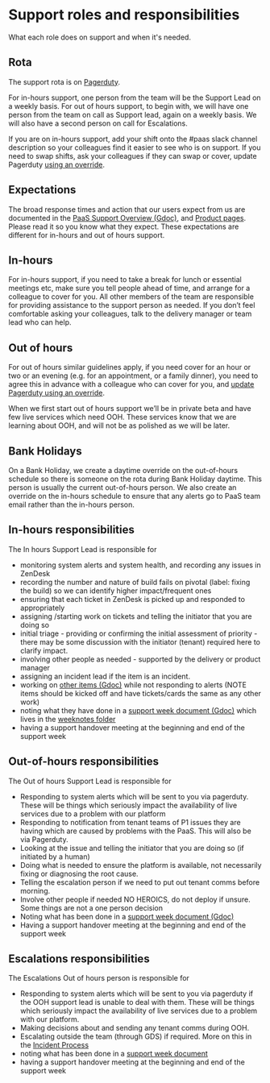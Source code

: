 # Support roles and responsibilities

What each role does on support and when it's needed.

## Rota
The support rota is on [Pagerduty](https://governmentdigitalservice.pagerduty.com/schedules).

For in-hours support, one person from the team will be the Support Lead on a weekly basis. For out of hours support, to begin with, we will have one person from the team on call as Support lead, again on a weekly basis. We will also have a second person on call for Escalations.

If you are on in-hours support, add your shift onto the #paas slack channel description so your colleagues find it easier to see who is on support. If you need to swap shifts, ask your colleagues if they can swap or cover, update Pagerduty [using an override](https://support.pagerduty.com/hc/en-us/articles/202830170-Creating-and-Deleting-Overrides).

## Expectations
The broad response times and action that our users expect from us are documented in the [PaaS Support Overview (Gdoc)](https://docs.google.com/a/digital.cabinet-office.gov.uk/document/d/1FLiKPmM61ikO1MJNo96YpxGaYPUMb8CdAcWPnzBBa0U/edit?usp=sharing), and [Product pages](https://www.cloud.service.gov.uk/support.html). Please read it so you know what they expect. These expectations are different for in-hours and out of hours support.

## In-hours
For in-hours support, if you need to take a break for lunch or essential meetings etc, make sure you tell people ahead of time, and arrange for a colleague to cover for you. All other members of the team are responsible for providing assistance to the support person as needed. If you don’t feel comfortable asking your colleagues, talk to the delivery manager or team lead who can help.

## Out of hours
For out of hours similar guidelines apply, if you need cover for an hour or two or an evening (e.g. for an appointment, or a family dinner), you need to agree this in advance with a colleague who can cover for you, and [update Pagerduty using an override](https://support.pagerduty.com/hc/en-us/articles/202830170-Creating-and-Deleting-Overrides).

When we first start out of hours support we’ll be in private beta and have few live services which need OOH. These services know that we are learning about OOH, and will not be as polished as we will be later.

## Bank Holidays

On a Bank Holiday, we create a daytime override on the out-of-hours schedule so there is someone on the rota during Bank Holiday daytime. This person is usually the current out-of-hours person. We also create an override on the in-hours schedule to ensure that any alerts go to PaaS team email rather than the in-hours person.

## In-hours responsibilities
The In hours Support Lead is responsible for

* monitoring system alerts and system health, and recording any issues in ZenDesk
* recording the number and nature of build fails on pivotal (label: fixing the build) so we can identify higher impact/frequent ones
* ensuring that each ticket in ZenDesk is picked up and responded to appropriately
* assigning /starting work on tickets and telling the initiator that you are doing so
* initial triage - providing or confirming the initial assessment of priority  - there may be some discussion with the initiator (tenant) required here to clarify impact.
* involving other people as needed - supported by the delivery or product manager
* assigning an incident lead if the item is an incident.
* working on [other items (Gdoc)](https://docs.google.com/a/digital.cabinet-office.gov.uk/document/d/167ymOJmv1zXCPK8UUoW4P_zUKvv9qr96oBioXXnNK5o/edit?usp=sharing) while not responding to alerts (NOTE items should be kicked off and have tickets/cards the same as any other work)
* noting what they have done in a [support week document (Gdoc)](https://docs.google.com/a/digital.cabinet-office.gov.uk/document/d/1tC5G48uHnlu-qK9oGGx85QrArZSJRuFNKV2kKtFsVck/edit?usp=sharing) which lives in the [weeknotes folder](https://drive.google.com/drive/folders/0B3dxtmub3df5WmMtWnZJSi1VcXc?usp=sharing_)
* having a support handover meeting at the beginning and end of the support week

## Out-of-hours responsibilities
The Out of hours Support Lead is responsible for

* Responding to system alerts which will be sent to you via pagerduty. These will be things which seriously impact the availability of live services due to a problem with our platform
* Responding to notification from tenant teams of P1 issues they are having which are caused by problems with the PaaS. This will also be via Pagerduty.
* Looking at the issue and telling the initiator that you are doing so (if initiated by a human)
* Doing what is needed to ensure the platform is available, not necessarily fixing or diagnosing the root cause.
* Telling the escalation person if we need to put out tenant comms before morning.
* Involve other people if needed NO HEROICS, do not deploy if unsure. Some things are not a one person decision
* Noting what has been done in a [support week document (Gdoc)](https://docs.google.com/a/digital.cabinet-office.gov.uk/document/d/1tC5G48uHnlu-qK9oGGx85QrArZSJRuFNKV2kKtFsVck/edit?usp=sharing)
* Having a support handover meeting at the beginning and end of the support week

## Escalations responsibilities
The Escalations Out of hours person is responsible for

* Responding to system alerts which will be sent to you via pagerduty if the OOH support lead is unable to deal with them. These will be things which seriously impact the availability of live services due to a problem with our platform.
* Making decisions about and sending any tenant comms during OOH.
* Escalating outside the team (through GDS) if required. More on this in the [Incident Process](/incident_management/incident_process/#incident-comms)
* noting what has been done in a [support week document](https://docs.google.com/a/digital.cabinet-office.gov.uk/document/d/1tC5G48uHnlu-qK9oGGx85QrArZSJRuFNKV2kKtFsVck/edit?usp=sharing_)
* having a support handover meeting at the beginning and end of the support week
